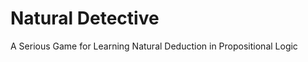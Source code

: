 Natural Detective
=================
A Serious Game for Learning Natural Deduction in Propositional Logic

